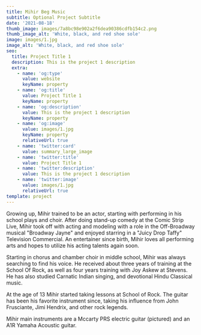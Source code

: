 ```yaml
---
title: Mihir Beg Music
subtitle: Optional Project Subtitle
date: '2021-08-18'
thumb_image: images/7a8bc98e902a2f6dea90386cdfb154c2.png
thumb_image_alt: 'White, black, and red shoe sole'
image: images/1.jpg
image_alt: 'White, black, and red shoe sole'
seo:
  title: Project Title 1
  description: This is the project 1 description
  extra:
    - name: 'og:type'
      value: website
      keyName: property
    - name: 'og:title'
      value: Project Title 1
      keyName: property
    - name: 'og:description'
      value: This is the project 1 description
      keyName: property
    - name: 'og:image'
      value: images/1.jpg
      keyName: property
      relativeUrl: true
    - name: 'twitter:card'
      value: summary_large_image
    - name: 'twitter:title'
      value: Project Title 1
    - name: 'twitter:description'
      value: This is the project 1 description
    - name: 'twitter:image'
      value: images/1.jpg
      relativeUrl: true
template: project
---
```

Growing up, Mihir trained to be an actor, starting with performing in his school plays and choir. After doing stand-up comedy at the Comic Strip Live, Mihir took off with acting and modeling with a role in the Off-Broadway musical "Broadway Jayne" and enjoyed starring in a "Juicy Drop Taffy" Television Commercial. An entertainer since birth, Mihir loves all performing arts and hopes to utilize his acting talents again soon.



Starting in chorus and chamber choir in middle school, Mihir was always searching to find his voice. He received about three years of training at the School Of Rock, as well as four years training with Joy Askew at Stevens. He has also studied Carnatic Indian singing, and devotional Hindu Classical music. 

At the age of 13 Mihir started taking lessons at School of Rock. The guitar has been his favorite instrument since, taking his influence from John Frusciante, Jimi Hendrix, and other rock legends. 

Mihir main instruments are a Mccarty PRS electric guitar (pictured) and an A1R Yamaha Acoustic guitar. 
